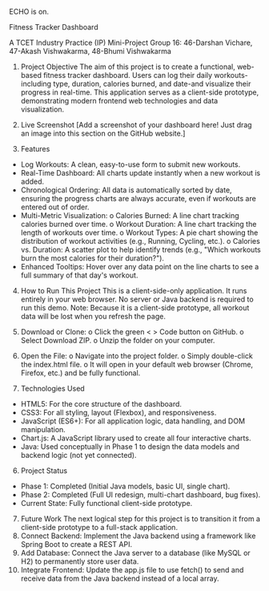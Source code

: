 ECHO is on.

Fitness Tracker Dashboard

A TCET Industry Practice (IP) Mini-Project Group 16: 
46-Darshan Vichare, 47-Akash Vishwakarma, 48-Bhumi Vishwakarma

1. Project Objective
The aim of this project is to create a functional, web-based fitness tracker dashboard. Users can log their daily workouts-including type, duration, calories burned, and date-and visualize their progress in real-time. This application serves as a client-side prototype, demonstrating modern frontend web technologies and data visualization.

2. Live Screenshot
[Add a screenshot of your dashboard here! Just drag an image into this section on the GitHub website.]

3. Features
* Log Workouts: A clean, easy-to-use form to submit new workouts.
* Real-Time Dashboard: All charts update instantly when a new workout is added.
* Chronological Ordering: All data is automatically sorted by date, ensuring the progress charts are always accurate, even if workouts are entered out of order.
* Multi-Metric Visualization:
o Calories Burned: A line chart tracking calories burned over time.
o Workout Duration: A line chart tracking the length of workouts over time.
o Workout Types: A pie chart showing the distribution of workout activities (e.g., Running, Cycling, etc.).
o Calories vs. Duration: A scatter plot to help identify trends (e.g., "Which workouts burn the most calories for their duration?").
* Enhanced Tooltips: Hover over any data point on the line charts to see a full summary of that day's workout.

4. How to Run This Project
This is a client-side-only application. It runs entirely in your web browser. No server or Java backend is required to run this demo.
Note: Because it is a client-side prototype, all workout data will be lost when you refresh the page.

1. Download or Clone:
o Click the green < > Code button on GitHub.
o Select Download ZIP.
o Unzip the folder on your computer.
2. Open the File:
o Navigate into the project folder.
o Simply double-click the index.html file.
o It will open in your default web browser (Chrome, Firefox, etc.) and be fully functional.

5. Technologies Used
* HTML5: For the core structure of the dashboard.
* CSS3: For all styling, layout (Flexbox), and responsiveness.
* JavaScript (ES6+): For all application logic, data handling, and DOM manipulation.
* Chart.js: A JavaScript library used to create all four interactive charts.
* Java: Used conceptually in Phase 1 to design the data models and backend logic (not yet connected).

6. Project Status
* Phase 1: Completed (Initial Java models, basic UI, single chart).
* Phase 2: Completed (Full UI redesign, multi-chart dashboard, bug fixes).
* Current State: Fully functional client-side prototype.

7. Future Work
The next logical step for this project is to transition it from a client-side prototype to a full-stack application.
1. Connect Backend: Implement the Java backend using a framework like Spring Boot to create a REST API.
2. Add Database: Connect the Java server to a database (like MySQL or H2) to permanently store user data.
3. Integrate Frontend: Update the app.js file to use fetch() to send and receive data from the Java backend instead of a local array.


